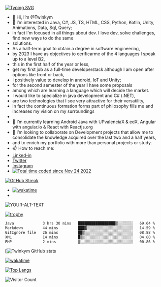 [![Typing SVG](https://readme-typing-svg.demolab.com?font=Delicious+Handrawn&size=31&pause=1000&color=3FFF5FE6&vCenter=true&width=435&lines=Hey!!+I'm+David)](https://git.io/typing-svg)
- 👋 Hi, I’m @Twinkym
- 👀 I’m interested in Java, C#, JS, TS, HTML, CSS, Python, Kotlin, Unity, Animations, Data, Sql, Query;
-  in fact I'm focused in all things about dev. I love dev, solve challenges, find new ways to do the same 
-  solutions.
-  As a half-term goal to obtain a degree in software engineering, 
-  by 2023 I have as objectives to cerificarme of the 4 languages I speak up to a level B2, 
-  this in the first half of the year or less, 
-  get my first job as a full-time developerstack although I am open after options like front or back, 
-  I positively value to develop in android, IoT and Unity; 
-  for the second semester of the year I have some proposals 
-  among which are learning a language which will decide the market.
-   I would like to specialize in java development and C# (.NET), 
-   are two technologies that I see very attractive for their versatility, 
-   in fact the continuous formation forms part of philosophy fills me and increases my vision on my surroundings
- 
- 🌱 I’m currently learning Android Java with UPvalenciaX & edX, Angular with angular.io & React with Reactjs.org
- 💞️ I’m looking to collaborate on Development projects that allow me to consolidate the knowledge acquired over the last two and a half years,
-  and to enrich my portfolio with more than personal projects or study.
- 📫 How to reach me:
- [Linked-in](https://www.linkedin.com/in/daviddelapuente/) 
- [Twitter](https://twitter.com/daviddelapuent5)
- [Instagram](https://www.instagram.com/delapuente.david/)
- <a href="https://wakatime.com/@a53fdf97-b0be-4407-85af-2a2314c3afa3"><img src="https://wakatime.com/badge/user/a53fdf97-b0be-4407-85af-2a2314c3afa3.svg" alt="Total time coded since Nov 24 2022" /></a>

[![GitHub Streak](https://streak-stats.demolab.com?user=Twinkym&theme=monokai&background=45%2CBEFFEC%2C64BADF)](https://git.io/streak-stats)

- <a href="https://wakatime.com/badge/github/Twinkym/Calculadora"><img src="https://wakatime.com/badge/github/Twinkym/Calculadora.svg" alt="wakatime"></a>
- <picture>
 <source media="(prefers-color-scheme: dark)" srcset="[YOUR-DARKMODE-IMAGE](https://avatars.githubusercontent.com/u/73356704?s=96&v=4)">
 <source media="(prefers-color-scheme: light)" srcset="[YOUR-LIGHTMODE-IMAGE](https://avatars.githubusercontent.com/u/73356704?s=96&v=4)">
 <img alt="YOUR-ALT-TEXT" src="https://avatars.githubusercontent.com/u/98397165?s=400&u=aec4f763cf5215a24edb9bfd0e423adaf882c4dc&v=4">
 
</picture>

[![trophy](https://github-profile-trophy.vercel.app/?username=Twinkym&theme=onedark)](https://github.com/Twinkym/github-profile-trophy)
<!--START_SECTION:waka-->

```txt
Java             3 hrs 30 mins   █████████████████▒░░░░░░░   69.64 %
Markdown         44 mins         ███▓░░░░░░░░░░░░░░░░░░░░░   14.59 %
GitIgnore file   26 mins         ██▒░░░░░░░░░░░░░░░░░░░░░░   08.88 %
XML              14 mins         █▒░░░░░░░░░░░░░░░░░░░░░░░   04.80 %
PHP              2 mins          ▒░░░░░░░░░░░░░░░░░░░░░░░░   00.86 %
```

<!--END_SECTION:waka-->

[![Twinkym GitHub stats](https://github-readme-stats.vercel.app/api?username=Twinkym&show_icons=true&theme=dracula&show_owner=true)
<!--[![wakatime](https://wakatime.com/badge/github/Twinkym/AgruparAlumnos.svg)](https://wakatime.com/badge/github/Twinkym/AgruparAlumnos)-->
[![wakatime](https://wakatime.com/badge/github/Twinkym/angular-my-store.svg)](https://wakatime.com/badge/github/Twinkym/angular-my-store)
<!--[![Readme Card](https://github-readme-stats.vercel.app/api/pin/?username=Twinkym&repo=my-portfolio)](https://github.com/Twinkym/my-portfolio.git)-->
[![Top Langs](https://github-readme-stats.vercel.app/api/top-langs/?username=Twinkym&layout=compact&langs_count=10)](https://github.com/Twinkym/github-readme-stats)

<!-- BEGIN YOUTUBE-CARDS -->
<!-- END YOUTUBE-CARDS -->
![Visitor Count](https://profile-counter.glitch.me/Twinkym/count.svg)
<!---
Twinkym/Twinkym is a ✨ special ✨ repository because its `README.md` (this file) appears on your GitHub profile.
You can click the Preview link to take a look at your changes.
--->
<!--<img align="left" src="https://visitor-badge.laobi.icu/badge?page_id=Twinkym.Twinkym&left_color=darkslateblue"  />-->
